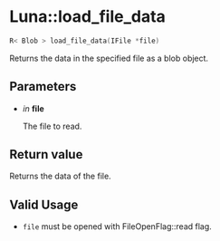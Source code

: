 # Luna::load_file_data

```c++
R< Blob > load_file_data(IFile *file)
```

Returns the data in the specified file as a blob object. 



## Parameters
* *in* **file**

    The file to read. 

## Return value
Returns the data of the file. 

## Valid Usage
* `file` must be opened with FileOpenFlag::read flag. 

